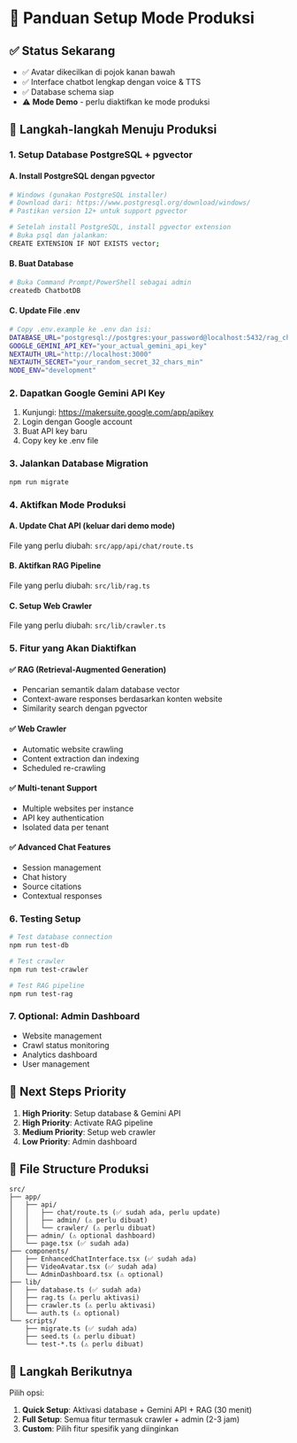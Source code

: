 # 🚀 Panduan Setup Mode Produksi

## ✅ Status Sekarang
- ✅ Avatar dikecilkan di pojok kanan bawah 
- ✅ Interface chatbot lengkap dengan voice & TTS
- ✅ Database schema siap
- ⚠️ **Mode Demo** - perlu diaktifkan ke mode produksi

## 🔧 Langkah-langkah Menuju Produksi

### **1. Setup Database PostgreSQL + pgvector**

#### A. Install PostgreSQL dengan pgvector
```bash
# Windows (gunakan PostgreSQL installer)
# Download dari: https://www.postgresql.org/download/windows/
# Pastikan version 12+ untuk support pgvector

# Setelah install PostgreSQL, install pgvector extension
# Buka psql dan jalankan:
CREATE EXTENSION IF NOT EXISTS vector;
```

#### B. Buat Database
```bash
# Buka Command Prompt/PowerShell sebagai admin
createdb ChatbotDB
```

#### C. Update File .env
```bash
# Copy .env.example ke .env dan isi:
DATABASE_URL="postgresql://postgres:your_password@localhost:5432/rag_chatbot"
GOOGLE_GEMINI_API_KEY="your_actual_gemini_api_key"
NEXTAUTH_URL="http://localhost:3000"
NEXTAUTH_SECRET="your_random_secret_32_chars_min"
NODE_ENV="development"
```

### **2. Dapatkan Google Gemini API Key**
1. Kunjungi: https://makersuite.google.com/app/apikey
2. Login dengan Google account
3. Buat API key baru
4. Copy key ke .env file

### **3. Jalankan Database Migration**
```bash
npm run migrate
```

### **4. Aktifkan Mode Produksi**

#### A. Update Chat API (keluar dari demo mode)
File yang perlu diubah: `src/app/api/chat/route.ts`

#### B. Aktifkan RAG Pipeline  
File yang perlu diubah: `src/lib/rag.ts`

#### C. Setup Web Crawler
File yang perlu diubah: `src/lib/crawler.ts`

### **5. Fitur yang Akan Diaktifkan**

#### ✅ **RAG (Retrieval-Augmented Generation)**
- Pencarian semantik dalam database vector
- Context-aware responses berdasarkan konten website
- Similarity search dengan pgvector

#### ✅ **Web Crawler**
- Automatic website crawling
- Content extraction dan indexing
- Scheduled re-crawling

#### ✅ **Multi-tenant Support**
- Multiple websites per instance
- API key authentication
- Isolated data per tenant

#### ✅ **Advanced Chat Features**
- Session management
- Chat history
- Source citations
- Contextual responses

### **6. Testing Setup**
```bash
# Test database connection
npm run test-db

# Test crawler
npm run test-crawler

# Test RAG pipeline
npm run test-rag
```

### **7. Optional: Admin Dashboard**
- Website management
- Crawl status monitoring
- Analytics dashboard
- User management

## 🎯 **Next Steps Priority**
1. **High Priority**: Setup database & Gemini API
2. **High Priority**: Activate RAG pipeline
3. **Medium Priority**: Setup web crawler
4. **Low Priority**: Admin dashboard

## 📁 **File Structure Produksi**
```
src/
├── app/
│   ├── api/
│   │   ├── chat/route.ts (✅ sudah ada, perlu update)
│   │   ├── admin/ (⚠️ perlu dibuat)
│   │   └── crawler/ (⚠️ perlu dibuat)
│   ├── admin/ (⚠️ optional dashboard)
│   └── page.tsx (✅ sudah ada)
├── components/
│   ├── EnhancedChatInterface.tsx (✅ sudah ada)
│   ├── VideoAvatar.tsx (✅ sudah ada)
│   └── AdminDashboard.tsx (⚠️ optional)
├── lib/
│   ├── database.ts (✅ sudah ada)
│   ├── rag.ts (⚠️ perlu aktivasi)
│   ├── crawler.ts (⚠️ perlu aktivasi)
│   └── auth.ts (⚠️ optional)
└── scripts/
    ├── migrate.ts (✅ sudah ada)
    ├── seed.ts (⚠️ perlu dibuat)
    └── test-*.ts (⚠️ perlu dibuat)
```

## 🚦 **Langkah Berikutnya**
Pilih opsi:
1. **Quick Setup**: Aktivasi database + Gemini API + RAG (30 menit)
2. **Full Setup**: Semua fitur termasuk crawler + admin (2-3 jam)
3. **Custom**: Pilih fitur spesifik yang diinginkan
